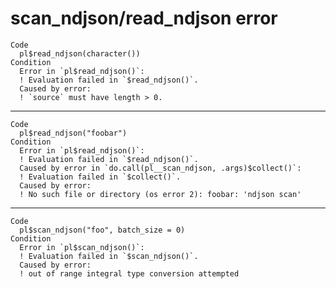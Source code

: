 # scan_ndjson/read_ndjson error

    Code
      pl$read_ndjson(character())
    Condition
      Error in `pl$read_ndjson()`:
      ! Evaluation failed in `$read_ndjson()`.
      Caused by error:
      ! `source` must have length > 0.

---

    Code
      pl$read_ndjson("foobar")
    Condition
      Error in `pl$read_ndjson()`:
      ! Evaluation failed in `$read_ndjson()`.
      Caused by error in `do.call(pl__scan_ndjson, .args)$collect()`:
      ! Evaluation failed in `$collect()`.
      Caused by error:
      ! No such file or directory (os error 2): foobar: 'ndjson scan'

---

    Code
      pl$scan_ndjson("foo", batch_size = 0)
    Condition
      Error in `pl$scan_ndjson()`:
      ! Evaluation failed in `$scan_ndjson()`.
      Caused by error:
      ! out of range integral type conversion attempted

